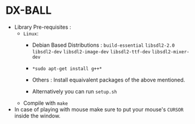 # DX-BALL
* Library Pre-requisites : 
  * ```Linux```:
    * Debian Based Distributions : 
       ```build-essential``` ```libsdl2-2.0```  ```libsdl2-dev``` ```libsdl2-image-dev``` ```libsdl2-ttf-dev``` ```libsdl2-mixer-dev```
       
    * ```*sudo apt-get install g++*```
    * Others : Install equaivalent packages of the above mentioned. 
    * Alternatively you can run ```setup.sh```
  * Compile with ```make``` 
* In case of playing with mouse make sure to put your mouse's  ```CURSOR``` inside the window.
